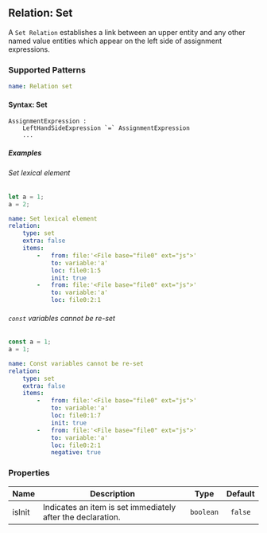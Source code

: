 ## Relation: Set

A `Set Relation` establishes a link between an upper entity and any other named value entities which appear on the left side of assignment expressions.

### Supported Patterns

```yaml
name: Relation set
```

#### Syntax: Set

```text
AssignmentExpression :
    LeftHandSideExpression `=` AssignmentExpression
    ...
```

##### Examples

###### Set lexical element

```js
let a = 1;
a = 2;
```

```yaml
name: Set lexical element
relation:
    type: set
    extra: false
    items:
        -   from: file:'<File base="file0" ext="js">'
            to: variable:'a'
            loc: file0:1:5
            init: true
        -   from: file:'<File base="file0" ext="js">'
            to: variable:'a'
            loc: file0:2:1
```

###### `const` variables cannot be re-set

```js
const a = 1;
a = 1;
```

```yaml
name: Const variables cannot be re-set
relation:
    type: set
    extra: false
    items:
        -   from: file:'<File base="file0" ext="js">'
            to: variable:'a'
            loc: file0:1:7
            init: true
        -   from: file:'<File base="file0" ext="js">'
            to: variable:'a'
            loc: file0:2:1
            negative: true
```

### Properties

| Name   | Description                                                 |   Type    | Default |
|--------|-------------------------------------------------------------|:---------:|:-------:|
| isInit | Indicates an item is set immediately after the declaration. | `boolean` | `false` |

